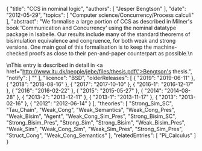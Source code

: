 {
    "title": "CCS in nominal logic",
    "authors": [
        "Jesper Bengtson"
    ],
    "date": "2012-05-29",
    "topics": [
        "Computer science/Concurrency/Process calculi"
    ],
    "abstract": "We formalise a large portion of CCS as described in Milner's book 'Communication and Concurrency' using the nominal datatype package in Isabelle. Our results include many of the standard theorems of bisimulation equivalence and congruence, for both weak and strong versions. One main goal of this formalisation is to keep the machine-checked proofs as close to their pen-and-paper counterpart as possible.\n<p>\nThis entry is described in detail in <a href=\"http://www.itu.dk/people/jebe/files/thesis.pdf\">Bengtson's thesis</a>.",
    "notify": [
        ""
    ],
    "licence": "BSD",
    "olderReleases": [
        {
            "2019": "2019-06-11"
        },
        {
            "2018": "2018-08-16"
        },
        {
            "2017": "2017-10-10"
        },
        {
            "2016-1": "2016-12-17"
        },
        {
            "2016": "2016-02-22"
        },
        {
            "2015": "2015-05-27"
        },
        {
            "2014": "2014-08-28"
        },
        {
            "2013-2": "2013-12-11"
        },
        {
            "2013-1": "2013-11-17"
        },
        {
            "2013": "2013-02-16"
        },
        {
            "2012": "2012-06-14"
        }
    ],
    "theories": [
        "Strong_Sim_SC",
        "Tau_Chain",
        "Weak_Cong",
        "Weak_Semantics",
        "Weak_Cong_Pres",
        "Weak_Bisim",
        "Agent",
        "Weak_Cong_Sim_Pres",
        "Strong_Bisim_SC",
        "Strong_Bisim_Pres",
        "Strong_Sim",
        "Strong_Bisim",
        "Weak_Bisim_Pres",
        "Weak_Sim",
        "Weak_Cong_Sim",
        "Weak_Sim_Pres",
        "Strong_Sim_Pres",
        "Struct_Cong",
        "Weak_Cong_Semantics"
    ],
    "relatedEntries": [
        "Pi_Calculus"
    ]
}